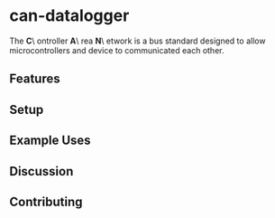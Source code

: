 can-datalogger
==============

The **C**\ ontroller **A**\ rea **N**\ etwork is a bus standard designed to allow microcontrollers and device to communicated each other.

Features
--------

Setup
-----

Example Uses
------------

Discussion
----------

Contributing
------------